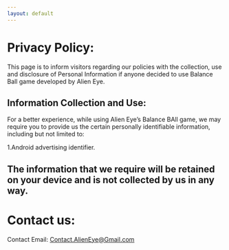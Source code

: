 ```yaml
---
layout: default
---
```


# Privacy Policy:


This page is to inform visitors regarding our policies with the collection, use and disclosure of Personal Information if anyone decided to use Balance Ball game developed by Alien Eye.



## Information Collection and Use:

For a better experience, while using Alien Eye’s Balance BAll game, we may require you to provide us the certain personally identifiable information, including but not limited to:

1.Android advertising identifier.

## The information that we require will be retained on your device and is not collected by us in any way.


# Contact us:

Contact Email: Contact.AlienEye@Gmail.com
